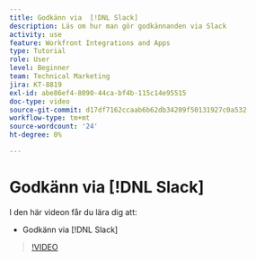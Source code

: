 ```yaml
---
title: Godkänn via  [!DNL Slack]
description: Läs om hur man gör godkännanden via Slack
activity: use
feature: Workfront Integrations and Apps
type: Tutorial
role: User
level: Beginner
team: Technical Marketing
jira: KT-8819
exl-id: abe86ef4-8090-44ca-bf4b-115c14e95515
doc-type: video
source-git-commit: d17df7162ccaab6b62db34209f50131927c0a532
workflow-type: tm+mt
source-wordcount: '24'
ht-degree: 0%

---
```


# Godkänn via [!DNL Slack]

I den här videon får du lära dig att:

* Godkänn via [!DNL Slack]

>[!VIDEO](https://video.tv.adobe.com/v/335119/?quality=12&learn=on&enablevpops)
